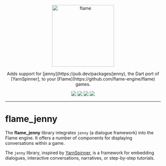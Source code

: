 <!-- markdownlint-disable MD013 -->
<p align="center">
  <a href="https://flame-engine.org">
    <img alt="flame" width="200px" src="https://user-images.githubusercontent.com/6718144/101553774-3bc7b000-39ad-11eb-8a6a-de2daa31bd64.png">
  </a>
</p>

<p align="center">
Adds support for [jenny](https://pub.dev/packages/jenny), the Dart port of [YarnSpinner], to your [Flame](https://github.com/flame-engine/flame) games.
</p>

<p align="center">
  <a title="Pub" href="https://pub.dev/packages/flame_jenny" ><img src="https://img.shields.io/pub/v/flame_jenny.svg?style=popout" /></a>
  <a title="Test" href="https://github.com/flame-engine/flame/actions?query=workflow%3Acicd+branch%3Amain"><img src="https://github.com/flame-engine/flame/workflows/cicd/badge.svg?branch=main&event=push"/></a>
  <a title="Discord" href="https://discord.gg/pxrBmy4"><img src="https://img.shields.io/discord/509714518008528896.svg"/></a>
  <a title="Melos" href="https://github.com/invertase/melos"><img src="https://img.shields.io/badge/maintained%20with-melos-f700ff.svg"/></a>
</p>

---
<!-- markdownlint-enable MD013 -->

<!-- markdownlint-disable-next-line MD002 -->

# flame_jenny

The **flame_jenny** library integrates `jenny` (a dialogue framework) into the Flame engine. It
offers a number of components for displaying conversations within a game.

The `jenny` library, inspired by [YarnSpinner], is a framework for embedding dialogues, interactive
conversations, narratives, or step-by-step tutorials.

[YarnSpinner]: https://yarnspinner.dev/
